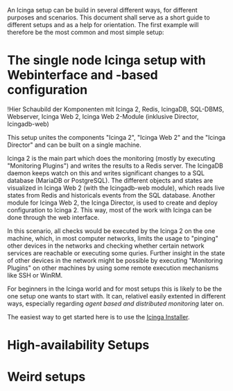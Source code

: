 An Icinga setup can be build in several different ways, for different purposes and scenarios.
This document shall serve as a short guide to different setups and as a help for orientation.
The first example will therefore be the most common and most simple setup:


# The single node Icinga setup with Webinterface and -based configuration

!Hier Schaubild der Komponenten mit Icinga 2, Redis, IcingaDB, SQL-DBMS, Webserver, Icinga Web 2, Icinga Web 2-Module (inklusive Director, Icingadb-web)

This setup unites the components "Icinga 2", "Icinga Web 2" and the "Icinga Director" and can be built
on a single machine.

Icinga 2 is the main part which does the monitoring (mostly by executing "Monitoring Plugins") and writes the results to a Redis server.
The IcingaDB daemon keeps watch on this and writes significant changes to a SQL database (MariaDB or PostgreSQL).
The different objects and states are visualized in Icinga Web 2 (with the Icingadb-web module), which reads
live states from Redis and historicals events from the SQL database.
Another module for Icinga Web 2, the Icinga Director, is used to create and deploy configuration to Icinga 2.
This way, most of the work with Icinga can be done through the web interface.

In this scenario, all checks would be executed by the Icinga 2 on the one machine, which, in most computer networks,
limits the usage to "pinging" other devices in the networks and checking whether certain network services
are reachable or executing some quries.
Further insight in the state of other devices in the network might be possible by executing "Monitoring Plugins" on other
machines by using some remote execution mechanisms like SSH or WinRM.

For beginners in the Icinga world and for most setups this is likely to be the one setup one wants to start with.
It can, relativel easily extented in different ways, especially regarding _agent based and distributed monitoring_ later on.

The easiest way to get started here is to use the [Icinga Installer](https://github.com/NETWAYS/icinga-installer).





# High-availability Setups

# Weird setups
